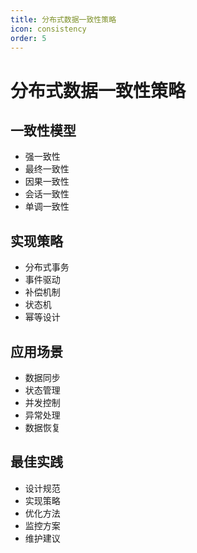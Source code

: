 ```yaml
---
title: 分布式数据一致性策略
icon: consistency
order: 5
---
```


# 分布式数据一致性策略

## 一致性模型
- 强一致性
- 最终一致性
- 因果一致性
- 会话一致性
- 单调一致性

## 实现策略
- 分布式事务
- 事件驱动
- 补偿机制
- 状态机
- 幂等设计

## 应用场景
- 数据同步
- 状态管理
- 并发控制
- 异常处理
- 数据恢复

## 最佳实践
- 设计规范
- 实现策略
- 优化方法
- 监控方案
- 维护建议
